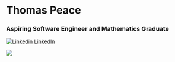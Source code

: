 # Thomas Peace

### Aspiring Software Engineer and Mathematics Graduate

[![Linkedin](https://i.sstatic.net/gVE0j.png) LinkedIn](https://www.linkedin.com/in/thomas-peace-bb0361195/)

[<img src="https://www.codewars.com/users/thomaspeace/badges/small">](https://www.codewars.com/users/thomaspeace)
